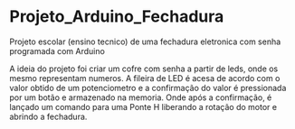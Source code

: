# Projeto_Arduino_Fechadura
Projeto escolar (ensino tecnico) de uma fechadura eletronica com senha programada com Arduino

A ideia do projeto foi criar um cofre com senha a partir de leds, onde os mesmo representam numeros. A fileira de LED é acesa de acordo com o valor obtido de um potenciometro e a confirmação do valor é pressionada por um botão e armazenado na memoria.
Onde após a confirmação, é lançado um comando para uma Ponte H liberando a rotação do motor e abrindo a fechadura. 

